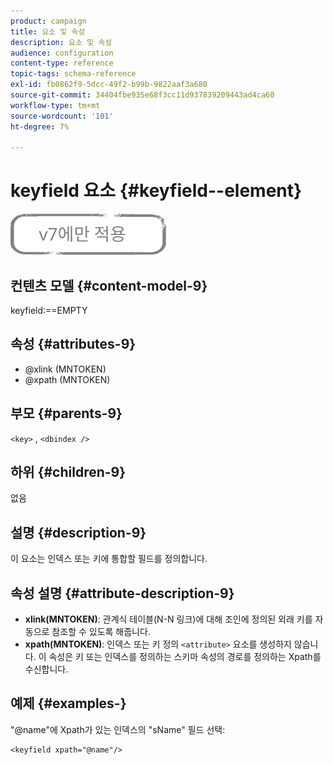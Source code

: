 ```yaml
---
product: campaign
title: 요소 및 속성
description: 요소 및 속성
audience: configuration
content-type: reference
topic-tags: schema-reference
exl-id: fb0862f9-5dcc-49f2-b99b-9822aaf3a680
source-git-commit: 34404fbe935e68f3cc11d937839209443ad4ca60
workflow-type: tm+mt
source-wordcount: '101'
ht-degree: 7%

---
```


# keyfield 요소 {#keyfield--element}

![](../../../assets/v7-only.svg)

## 컨텐츠 모델 {#content-model-9}

keyfield:==EMPTY

## 속성 {#attributes-9}

* @xlink (MNTOKEN)
* @xpath (MNTOKEN)

## 부모 {#parents-9}

`<key>`  ,  `<dbindex />`

## 하위 {#children-9}

없음

## 설명 {#description-9}

이 요소는 인덱스 또는 키에 통합할 필드를 정의합니다.

## 속성 설명 {#attribute-description-9}

* **xlink(MNTOKEN)**: 관계식 테이블(N-N 링크)에 대해 조인에 정의된 외래 키를 자동으로 참조할 수 있도록 해줍니다.
* **xpath(MNTOKEN)**: 인덱스 또는 키 정의 `<attribute>`  요소를 생성하지 않습니다. 이 속성은 키 또는 인덱스를 정의하는 스키마 속성의 경로를 정의하는 Xpath를 수신합니다.

## 예제 {#examples-}

&quot;@name&quot;에 Xpath가 있는 인덱스의 &quot;sName&quot; 필드 선택:

```
<keyfield xpath="@name"/>
```
